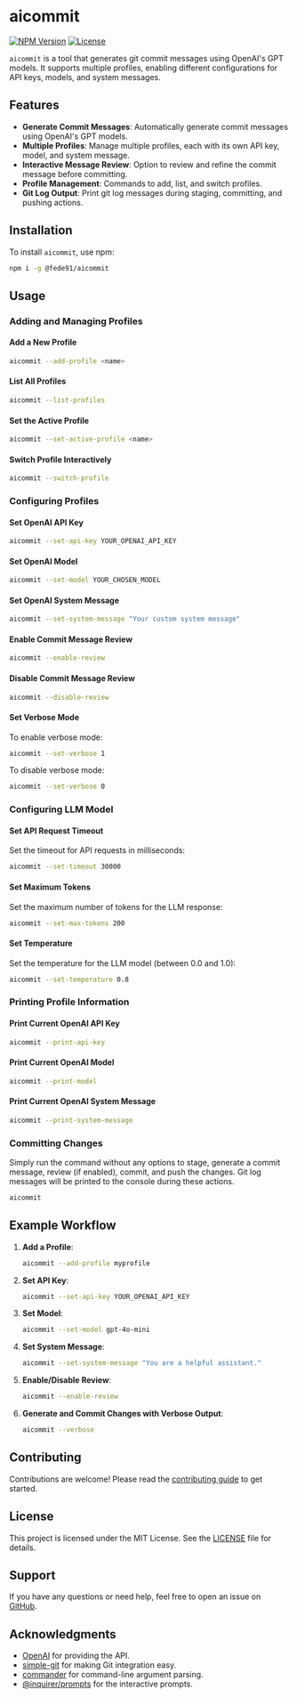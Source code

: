# aicommit

[![NPM Version](https://img.shields.io/npm/v/@fede91/aicommit)](https://www.npmjs.com/package/@fede91/aicommit)
[![License](https://img.shields.io/npm/l/@fede91/aicommit)](https://github.com/Fede91/aicommit/blob/main/LICENSE)

`aicommit` is a tool that generates git commit messages using OpenAI's GPT models. It supports multiple profiles, enabling different configurations for API keys, models, and system messages.

## Features

- **Generate Commit Messages**: Automatically generate commit messages using OpenAI's GPT models.
- **Multiple Profiles**: Manage multiple profiles, each with its own API key, model, and system message.
- **Interactive Message Review**: Option to review and refine the commit message before committing.
- **Profile Management**: Commands to add, list, and switch profiles.
- **Git Log Output**: Print git log messages during staging, committing, and pushing actions.

## Installation

To install `aicommit`, use npm:

```sh
npm i -g @fede91/aicommit
```

## Usage

### Adding and Managing Profiles

#### Add a New Profile

```sh
aicommit --add-profile <name>
```

#### List All Profiles

```sh
aicommit --list-profiles
```

#### Set the Active Profile

```sh
aicommit --set-active-profile <name>
```

#### Switch Profile Interactively

```sh
aicommit --switch-profile
```

### Configuring Profiles

#### Set OpenAI API Key

```sh
aicommit --set-api-key YOUR_OPENAI_API_KEY
```

#### Set OpenAI Model

```sh
aicommit --set-model YOUR_CHOSEN_MODEL
```

#### Set OpenAI System Message

```sh
aicommit --set-system-message "Your custom system message"
```

#### Enable Commit Message Review

```sh
aicommit --enable-review
```

#### Disable Commit Message Review

```sh
aicommit --disable-review
```

#### Set Verbose Mode

To enable verbose mode:

```sh
aicommit --set-verbose 1
```

To disable verbose mode:

```sh
aicommit --set-verbose 0
```

### Configuring LLM Model

#### Set API Request Timeout

Set the timeout for API requests in milliseconds:

```sh
aicommit --set-timeout 30000
```

#### Set Maximum Tokens

Set the maximum number of tokens for the LLM response:

```sh
aicommit --set-max-tokens 200
```

#### Set Temperature

Set the temperature for the LLM model (between 0.0 and 1.0):

```sh
aicommit --set-temperature 0.8
```

### Printing Profile Information

#### Print Current OpenAI API Key

```sh
aicommit --print-api-key
```

#### Print Current OpenAI Model

```sh
aicommit --print-model
```

#### Print Current OpenAI System Message

```sh
aicommit --print-system-message
```

### Committing Changes

Simply run the command without any options to stage, generate a commit message, review (if enabled), commit, and push the changes. Git log messages will be printed to the console during these actions.

```sh
aicommit
```

## Example Workflow

1. **Add a Profile**:

   ```sh
   aicommit --add-profile myprofile
   ```

2. **Set API Key**:

   ```sh
   aicommit --set-api-key YOUR_OPENAI_API_KEY
   ```

3. **Set Model**:

   ```sh
   aicommit --set-model gpt-4o-mini
   ```

4. **Set System Message**:

   ```sh
   aicommit --set-system-message "You are a helpful assistant."
   ```

5. **Enable/Disable Review**:

   ```sh
   aicommit --enable-review
   ```

6. **Generate and Commit Changes with Verbose Output**:

   ```sh
   aicommit --verbose
   ```

## Contributing

Contributions are welcome! Please read the [contributing guide](CONTRIBUTING.md) to get started.

## License

This project is licensed under the MIT License. See the [LICENSE](LICENSE) file for details.

## Support

If you have any questions or need help, feel free to open an issue on [GitHub](https://github.com/yourusername/aicommit/issues).

## Acknowledgments

- [OpenAI](https://www.openai.com) for providing the API.
- [simple-git](https://github.com/steveukx/git-js) for making Git integration easy.
- [commander](https://github.com/tj/commander.js) for command-line argument parsing.
- [@inquirer/prompts](https://github.com/SBoudrias/Inquirer.js/tree/master/packages/prompts) for the interactive prompts.
